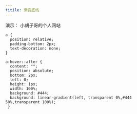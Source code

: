 ```yaml
---
titile: 渐变底线
---
```



演示：
<a href="http://barretlee.com" class="myclass">小胡子哥的个人网站</a>
<style>
a.myclass {
  position: relative;
  padding-bottom: 2px;
  text-decoration: none;
}

a.myclass :hover::after {
  content: "";
  position: absolute;
  bottom: 2px;
  left: 0;
  height: 1px;
  width: 100%;
  background: #444;
  background: linear-gradient(left, transparent 0%,#444 50%,transparent 100%);
 }
</style>


```
a {
  position: relative;
  padding-bottom: 2px;
  text-decoration: none;
}

a:hover::after {
  content: "";
  position: absolute;
  bottom: 2px;
  left: 0;
  height: 1px;
  width: 100%;
  background: #444;
  background: linear-gradient(left, transparent 0%,#444 50%,transparent 100%);
 }
 ```